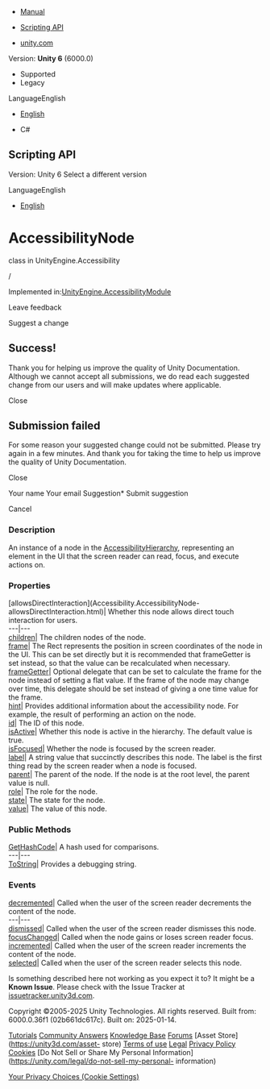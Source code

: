[ ]()

  * [Manual](../Manual/index.html)
  * [Scripting API](../ScriptReference/index.html)

  * [unity.com](https://unity.com/)

Version: **Unity 6** (6000.0)

  * Supported
  * Legacy

LanguageEnglish

  * [English]()

  * C#

[ ](https://docs.unity3d.com)

## Scripting API

Version: Unity 6 Select a different version

LanguageEnglish

  * [English]()

# AccessibilityNode

class in UnityEngine.Accessibility

/

Implemented
in:[UnityEngine.AccessibilityModule](UnityEngine.AccessibilityModule.html)

Leave feedback

Suggest a change

## Success!

Thank you for helping us improve the quality of Unity Documentation. Although
we cannot accept all submissions, we do read each suggested change from our
users and will make updates where applicable.

Close

## Submission failed

For some reason your suggested change could not be submitted. Please <a>try
again</a> in a few minutes. And thank you for taking the time to help us
improve the quality of Unity Documentation.

Close

Your name Your email Suggestion* Submit suggestion

Cancel

[ ]()

### Description

An instance of a node in the
[AccessibilityHierarchy](Accessibility.AccessibilityHierarchy.html),
representing an element in the UI that the screen reader can read, focus, and
execute actions on.

### Properties

[allowsDirectInteraction](Accessibility.AccessibilityNode-
allowsDirectInteraction.html)|  Whether this node allows direct touch
interaction for users.  
---|---  
[children](Accessibility.AccessibilityNode-children.html)|  The children nodes
of the node.  
[frame](Accessibility.AccessibilityNode-frame.html)|  The Rect represents the
position in screen coordinates of the node in the UI. This can be set directly
but it is recommended that frameGetter is set instead, so that the value can
be recalculated when necessary.  
[frameGetter](Accessibility.AccessibilityNode-frameGetter.html)|  Optional
delegate that can be set to calculate the frame for the node instead of
setting a flat value. If the frame of the node may change over time, this
delegate should be set instead of giving a one time value for the frame.  
[hint](Accessibility.AccessibilityNode-hint.html)|  Provides additional
information about the accessibility node. For example, the result of
performing an action on the node.  
[id](Accessibility.AccessibilityNode-id.html)|  The ID of this node.  
[isActive](Accessibility.AccessibilityNode-isActive.html)|  Whether this node
is active in the hierarchy. The default value is true.  
[isFocused](Accessibility.AccessibilityNode-isFocused.html)|  Whether the node
is focused by the screen reader.  
[label](Accessibility.AccessibilityNode-label.html)|  A string value that
succinctly describes this node. The label is the first thing read by the
screen reader when a node is focused.  
[parent](Accessibility.AccessibilityNode-parent.html)|  The parent of the
node. If the node is at the root level, the parent value is null.  
[role](Accessibility.AccessibilityNode-role.html)|  The role for the node.  
[state](Accessibility.AccessibilityNode-state.html)|  The state for the node.  
[value](Accessibility.AccessibilityNode-value.html)|  The value of this node.  
  
### Public Methods

[GetHashCode](Accessibility.AccessibilityNode.GetHashCode.html)|  A hash used
for comparisons.  
---|---  
[ToString](Accessibility.AccessibilityNode.ToString.html)|  Provides a
debugging string.  
  
### Events

[decremented](Accessibility.AccessibilityNode-decremented.html)|  Called when
the user of the screen reader decrements the content of the node.  
---|---  
[dismissed](Accessibility.AccessibilityNode-dismissed.html)|  Called when the
user of the screen reader dismisses this node.  
[focusChanged](Accessibility.AccessibilityNode-focusChanged.html)|  Called
when the node gains or loses screen reader focus.  
[incremented](Accessibility.AccessibilityNode-incremented.html)|  Called when
the user of the screen reader increments the content of the node.  
[selected](Accessibility.AccessibilityNode-selected.html)|  Called when the
user of the screen reader selects this node.  
  
Is something described here not working as you expect it to? It might be a
**Known Issue**. Please check with the Issue Tracker at
[issuetracker.unity3d.com](https://issuetracker.unity3d.com).

Copyright ©2005-2025 Unity Technologies. All rights reserved. Built from:
6000.0.36f1 (02b661dc617c). Built on: 2025-01-14.

[Tutorials](https://unity3d.com/learn) [Community
Answers](https://answers.unity3d.com) [Knowledge
Base](https://support.unity3d.com/hc/en-us)
[Forums](https://forum.unity3d.com) [Asset Store](https://unity3d.com/asset-
store) [Terms of use](https://docs.unity3d.com/Manual/TermsOfUse.html)
[Legal](https://unity.com/legal) [Privacy
Policy](https://unity.com/legal/privacy-policy)
[Cookies](https://unity.com/legal/cookie-policy) [Do Not Sell or Share My
Personal Information](https://unity.com/legal/do-not-sell-my-personal-
information)

[Your Privacy Choices (Cookie Settings)](javascript:void\(0\);)

